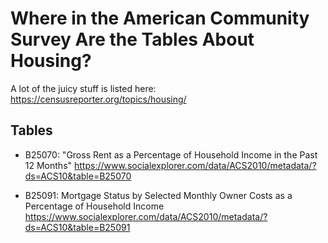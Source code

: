# Where in the American Community Survey Are the Tables About Housing?

A lot of the juicy stuff is listed here:
https://censusreporter.org/topics/housing/

## Tables

- B25070: "Gross Rent as a Percentage of Household Income in the Past 12 Months"
https://www.socialexplorer.com/data/ACS2010/metadata/?ds=ACS10&table=B25070

- B25091: Mortgage Status by Selected Monthly Owner Costs as a Percentage of Household Income
https://www.socialexplorer.com/data/ACS2010/metadata/?ds=ACS10&table=B25091

